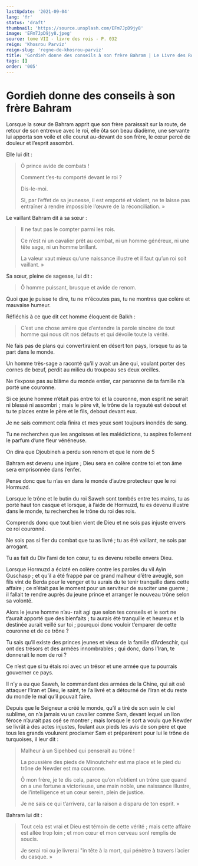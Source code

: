 ```yaml
---
lastUpdate: '2021-09-04'
lang: 'fr'
status: 'draft'
thumbnail: 'https://source.unsplash.com/EFm7JpD9jy8'
image: 'EFm7JpD9jy8.jpeg'
source: tome VII - livre des rois - P. 032
reign: 'Khosrou Parviz'
reign-slug: 'regne-de-khosrou-parviz'
title: 'Gordieh donne des conseils à son frère Bahram | Le Livre des Rois | Shâhnâmeh'
tags: []
order: '005'
---
```


<!-- LTeX: language=fr -->

# Gordieh donne des conseils à son frère Bahram

Lorsque la sœur de Bahram apprit que son frère paraissait sur la route, de retour de son entrevue avec le roi, elle ôta son beau diadème, une servante lui apporta son voile et elle courut au-devant de son frère, le cœur percé de douleur et l’esprit assombri.

Elle lui dit :

> Ô prince avide de combats !
>
> Comment t’es-tu comporté devant le roi ?
>
> Dis-le-moi.
>
> Si, par l’effet de sa jeunesse, il est emporté et violent, ne te laisse pas entraîner à rendre impossible l’œuvre de la réconciliation. »

Le vaillant Bahram dit à sa sœur :

> Il ne faut pas le compter parmi les rois.
>
> Ce n’est ni un cavalier prêt au combat, ni un homme généreux, ni une tête sage, ni un homme brillant.
>
> La valeur vaut mieux qu’une naissance illustre et il faut qu’un roi soit vaillant. »

Sa sœur, pleine de sagesse, lui dit :

> Ô homme puissant, brusque et avide de renom.

Quoi que je puisse te dire, tu ne m’écoutes pas, tu ne montres que colère et mauvaise humeur.

Réfléchis à ce que dit cet homme éloquent de Balkh :

> C’est une chose amère que d’entendre la parole sincère de tout homme qui nous dit nos défauts et qui dévoile toute la vérité.

Ne fais pas de plans qui convertiraient en désert ton pays, lorsque tu as ta part dans le monde.

Un homme très-sage a raconté qu’il y avait un âne qui, voulant porter des cornes de bœuf, perdit au milieu du troupeau ses deux oreilles.

Ne t’expose pas au blâme du monde entier, car personne de ta famille n’a porté une couronne.

Si ce jeune homme n’était pas entre toi et la couronne, mon esprit ne serait ni blessé ni assombri ; mais le père vit, le trône de la royauté est debout et tu te places entre le père et le fils, debout devant eux.

Je ne sais comment cela finira et mes yeux sont toujours inondés de sang.

Tu ne recherches que les angoisses et les malédictions, tu aspires follement le parfum d’une fleur vénéneuse.

On dira que Djoubineh a perdu son renom et que le nom de
5

Bahram est devenu une injure ; Dieu sera en colère contre toi et ton âme sera emprisonnée dans l’enfer.

Pense donc que tu n’as en dans le monde d’autre protecteur que le roi Hormuzd.

Lorsque le trône et le butin du roi Saweh sont tombés entre tes mains, tu as porté haut ton casque et lorsque, à l’aide de Hormuzd, tu es devenu illustre dans le monde, tu recherches le trône du roi des rois.

Comprends donc que tout bien vient de Dieu et ne sois pas injuste envers ce roi couronné.

Ne sois pas si fier du combat que tu as livré ; tu as été vaillant, ne sois par arrogant.

Tu as fait du Div l’ami de ton cœur, tu es devenu rebelle envers Dieu.

Lorsque Hormuzd a éclaté en colère contre les paroles du vil Ayïn Guschasp ; et qu’il a été frappé par ce grand malheur d’être aveuglé, son fils vint de Berda pour le venger et tu aurais du te tenir tranquille dans cette affaire ; ce n’était pas le moment pour un serviteur de susciter une guerre ; il fallait te rendre auprès du jeune prince et arranger le nouveau trône selon sa volonté.

Alors le jeune homme n’au-
rait agi que selon tes conseils et le sort ne t’aurait apporté que des bienfaits ; tu aurais été tranquille et heureux et la destinée aurait veillé sur toi ; pourquoi donc vouloir t’emparer de cette couronne et de ce trône ?

Tu sais qu’il existe des princes jeunes et vieux de la famille d’Ardeschir, qui ont des trésors et des armées innombrables ; qui donc, dans l’Iran, te donnerait le nom de roi ?

Ce n’est que si tu étais roi avec un trésor et une armée que tu pourrais gouverner ce pays.

Il n’y a eu que Saweh, le commandant des armées de la Chine, qui ait osé attaquer l’Iran et Dieu, le saint, te l’a livré et a détourné de l’Iran et du reste du monde le mal qu’il pouvait faire.

Depuis que le Seigneur a créé le monde, qu’il a tiré de son sein le ciel sublime, on n’a jamais vu un cavalier comme Sam, devant lequel un lion féroce n’aurait pas osé se montrer ; mais lorsque le sort a voulu que Newder se livrât à des actes injustes, foulant aux pieds les avis de son père et que tous les grands voulurent proclamer Sam et préparèrent pour lui le trône de turquoises, il leur dit :

> Malheur à un Sipehbed qui penserait au trône !
>
> La poussière des pieds de Minoutchehr est ma place et le pied du trône de Newder est ma couronne.
>
> Ô mon frère, je te dis cela, parce qu’on n’obtient un trône que quand on a une fortune a victorieuse, une main noble, une naissance illustre, de l’intelligence et un cœur serein, plein de justice.
>
> Je ne sais ce qui t’arrivera, car la raison a disparu de ton esprit. »

Bahram lui dit :

> Tout cela est vrai et Dieu est témoin de cette vérité ; mais cette affaire est allée trop loin ; et mon cœur et mon cerveau sonl remplis de soucis.
>
> Je serai roi ou je livrerai "in tête à la mort, qui pénètre à travers l’acier du casque. »

